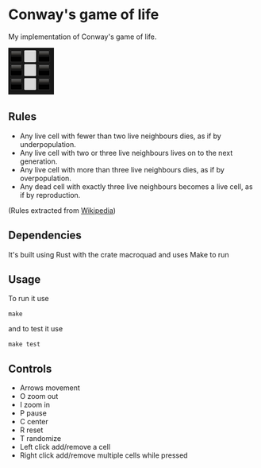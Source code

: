 # Conway's game of life

My implementation of Conway's game of life.

![Conway's game of life](conways.gif)


## Rules

- Any live cell with fewer than two live neighbours dies, as if by underpopulation.
- Any live cell with two or three live neighbours lives on to the next generation.
- Any live cell with more than three live neighbours dies, as if by overpopulation.
- Any dead cell with exactly three live neighbours becomes a live cell, as if by reproduction.

(Rules extracted from [Wikipedia](https://en.wikipedia.org/wiki/Conway%27s_Game_of_Life))

## Dependencies

It's built using Rust with the crate macroquad and uses Make to run

## Usage

To run it use
```shell
make
```

and to test it use
```shell
make test
```


## Controls
- Arrows movement
- O zoom out
- I zoom in
- P pause
- C center
- R reset
- T randomize
- Left click add/remove a cell
- Right click add/remove multiple cells while pressed

